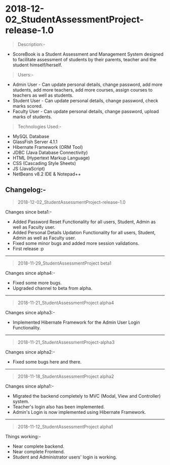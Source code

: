 # 2018-12-02_StudentAssessmentProject-release-1.0

> Description:-
- ScoreBook is a Student Assessment and Management System designed to facilitate assessment of students by their parents, teacher and the student himself/herself.

> Users:-
- Admin User - Can update personal details, change password, add more students, add more teachers, add more courses, assign courses to teachers as well as students.
- Student User - Can update personal details, change password, check marks scored.
- Faculty User - Can update personal details, change password, upload marks of students.


> Technologies Used:-
- MySQL Database
- GlassFish Server 4.1.1
- Hibernate Framework (ORM Tool)
- JDBC (Java Database Connectivity)
- HTML (Hypertext Markup Language)
- CSS (Cascading Style Sheets)
- JS (JavaScript)
- NetBeans v8.2 IDE & Notepad++


Changelog:-
-----------------------------------------------------------------------------
> 2018-12-02_StudentAssessmentProject-release-1.0

Changes since beta1:-
- Added Password Reset Functionality for all users, Student, Admin as well as Faculty user.
- Added Personal Details Updation Functionality for all users, Student, Admin as well as Faculty user.
- Fixed some minor bugs and added more session validations.
- First release :p


-----------------------------------------------------------------------------
> 2018-11-29_StudentAssessmentProject beta1

Changes since alpha4:-
- Fixed some more bugs.
- Upgraded channel to beta from alpha.


-----------------------------------------------------------------------------
> 2018-11-21_StudentAssessmentProject alpha4

Changes since alpha3:-
- Implemented Hibernate Framework for the Admin User Login Functionality.


-----------------------------------------------------------------------------
> 2018-11-21_StudentAssessmentProject-alpha3

Changes since alpha2:-
- Fixed some bugs here and there.


-----------------------------------------------------------------------------
> 2018-11-18_StudentAssessmentProject alpha2

Changes since alpha1:-
- Migrated the backend completely to MVC (Modal, View and Controller) system.
- Teacher's login also has been implemented.
- Admin's Login is now implemented using Hibernate Framework.


-----------------------------------------------------------------------------
> 2018-11-12_StudentAssessmentProject alpha1

Things working:-
- Near complete backend.
- Near complete Frontend.
- Student and Administrator users' login is working.
